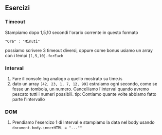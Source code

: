 ## Esercizi

### Timeout
Stampiamo dopo 1,5,10 secondi l'orario corrente in questo formato
```
"Ora" : "Minuti"
```
possiamo scrivere 3 timeout diversi, oppure come bonus usiamo un array con i tempi `[1,5,10].forEach`

### Interval
1) Fare il console.log analogo a quello mostrato su time.is
2) dato un array `[42, 23, 1, 7, 12, 99]` estraiamo ogni secondo, come se fosse un tombola, un numero. Cancelliamo l'interval quando avremo pescato tutti i numeri possibili.
   tip: Contiamo quante volte abbiamo fatto parte l'intervallo

### DOM
1) Prendiamo l'esercizo 1 di Interval e stampiamo la data nel body usando `document.body.innerHTML = "...""`